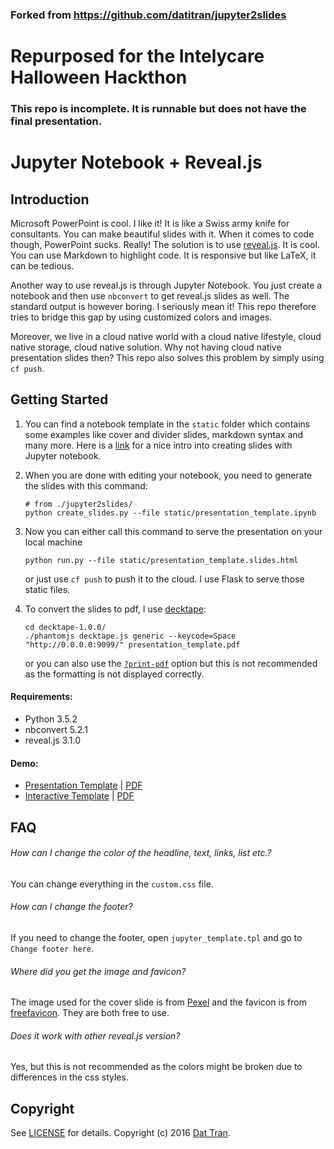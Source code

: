 ### Forked from https://github.com/datitran/jupyter2slides
# Repurposed for the Intelycare Halloween Hackthon
### This repo is incomplete. It is runnable but does not have the final presentation.

# Jupyter Notebook + Reveal.js

## Introduction

Microsoft PowerPoint is cool. I like it! It is like a Swiss army knife for consultants. You can make beautiful slides with it. When it comes to code though, PowerPoint sucks. Really! The solution is to use [reveal.js](http://lab.hakim.se/reveal-js/#/). It is cool. You can use Markdown to highlight code. It is responsive but like LaTeX, it can be tedious.

Another way to use reveal.js is through Jupyter Notebook. You just create a notebook and then use `nbconvert` to get reveal.js slides as well. The standard output is however boring. I seriously mean it! This repo therefore tries to bridge this gap by using customized colors and images.

Moreover, we live in a cloud native world with a cloud native lifestyle, cloud native storage, cloud native solution. Why not having cloud native presentation slides then? This repo also solves this problem by simply using `cf push`.

## Getting Started

1. You can find a notebook template in the `static` folder which contains some examples like cover and divider slides, markdown syntax and many more. Here is a [link](http://www.slideviper.oquanta.info/tutorial/slideshow_tutorial_slides.html#/3) for a nice intro into creating slides with Jupyter notebook.
2. When you are done with editing your notebook, you need to generate the slides with this command:
    ```
    # from ./jupyter2slides/
    python create_slides.py --file static/presentation_template.ipynb
    ```
3. Now you can either call this command to serve the presentation on your local machine
    ```
    python run.py --file static/presentation_template.slides.html
    ```
    or just use `cf push` to push it to the cloud. I use Flask to serve those static files.

4. To convert the slides to pdf, I use [decktape](https://github.com/astefanutti/decktape):
    ```
    cd decktape-1.0.0/
    ./phantomjs decktape.js generic --keycode=Space "http://0.0.0.0:9099/" presentation_template.pdf
    ```
    or you can also use the [`?print-pdf`](https://github.com/hakimel/reveal.js/#pdf-export) option but this is not recommended as the formatting is not displayed correctly.

#### Requirements:
- Python 3.5.2
- nbconvert 5.2.1
- reveal.js 3.1.0

#### Demo:
- [Presentation Template](http://myslides-on-cf.cfapps.io/) | [PDF](https://www.slideshare.net/DatTran33/presentation-template-from-jupyter2slides)
- [Interactive Template](http://interactive-slides.cfapps.io/) | [PDF](https://www.slideshare.net/DatTran33/interactive-slide-deck-jupyter2slides)

## FAQ

###### How can I change the color of the headline, text, links, list etc.?
You can change everything in the `custom.css` file.

###### How can I change the footer?
If you need to change the footer, open `jupyter_template.tpl` and go to `Change footer here`.

###### Where did you get the image and favicon?
The image used for the cover slide is from [Pexel](https://www.pexels.com/) and the favicon is from [freefavicon](http://www.freefavicon.com/). They are both free to use.

###### Does it work with other reveal.js version?
Yes, but this is not recommended as the colors might be broken due to differences in the css styles.

## Copyright

See [LICENSE](LICENSE) for details.
Copyright (c) 2016 [Dat Tran](http://www.dat-tran.com/).
